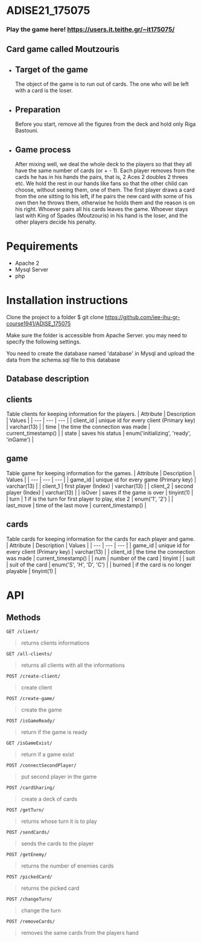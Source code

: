 # ADISE21_175075

### Play the game here! https://users.it.teithe.gr/~it175075/

## Card game called Moutzouris

- ## **Target of the game**
   The object of the game is to run out of cards. The one who will be left with a card is the loser.

- ## **Preparation**
   Before you start, remove all the figures from the deck and hold only Riga Bastouni.

- ## **Game process**
   After mixing well, we deal the whole deck to the players so that they all have the same number of cards (or + - 1). Each player removes from the cards he has in his hands the pairs, that is, 2 Aces 2 doubles 2 threes etc. We hold the rest in our hands like fans so that the other child can choose, without seeing them, one of them. The first player draws a card from the one sitting to his left, if he pairs the new card with some of his own then he throws them, otherwise he holds them and the reason is on his right. Whoever pairs all his cards leaves the game. Whoever stays last with King of Spades (Moutzouris) in his hand is the loser, and the other players decide his penalty. 

# **Ρequirements**
- Apache 2
- Mysql Server
- php

# **Installation instructions**
Clone the project to a folder
$ git clone https://github.com/iee-ihu-gr-course1941/ADISE_175075

Make sure the folder is accessible from Apache Server. you may need to specify the following settings.

You need to create the database named 'database' in Mysql and upload the data from the schema.sql file to this database

## **Database description**
## **clients**
 Table clients for keeping information for the players.
   | Attribute  | Description | Values |
   | --- | --- | --- |
   | client_id  | unique id for every client (Primary key)  | varchar(13)  |
   | time  | the time the connection was made   | current_timestamp()  |
   | state  | saves his status  | enum('initializing', 'ready', 'inGame')  |
   
## **game**
 Table game for keeping information for the games.
   | Attribute  | Description | Values |
   | --- | --- | --- |
   | game_id  | unique id for every game (Primary key)  | varchar(13)  |
   | client_1  | first player (Index)   | varchar(13)  |
   | client_2  | second player (Index)  | varchar(13)  |
   | isOver  | saves if the game is over  | tinyint(1)  |
   | turn  | 1 if is the turn for first player to play, else 2  | enum('1', '2')  |
   | last_move  |  time of the last move  | current_timestamp()  |
   
## **cards** 
 Table cards for keeping information for the cards for each player and game.
   | Attribute  | Description | Values |
   | --- | --- | --- |
   | game_id  | unique id for every client (Primary key)  | varchar(13)  |
   | client_id  | the time the connection was made   | current_timestamp()  |
   | num  | number of the card  | tinyint  |
   | suit  | suit of the card  | enum('S', 'H', 'D', 'C')  |
   | burned  | if the card is no longer playable  | tinyint(1)  |
   
   # **API**
   ## **Methods**
   ```
   GET /client/
   ```
   >returns clients informations
   ```
   GET /all-clients/
   ```
   >returns all clients with all the informations
   ```
   POST /create-client/
   ```
   >create client
   ```
   POST /create-game/
   ```
   >create the game
   ```
   POST /isGameReady/
   ```
   >return if the game is ready
   ```
   GET /isGameExist/
   ```
   >return if a game exist
   ```
   POST /connectSecondPlayer/
   ```
   >put second player in the game
   ```
   POST /cardSharing/
   ```
   >create a deck of cards
   ```
   POST /getTurn/
   ```
   >returns whose turn it is to play
   ```
   POST /sendCards/
   ```
   >sends the cards to the player
   ```
   POST /getEnemy/
   ```
   >returns the number of enemies cards
   ```
   POST /pickedCard/
   ```
   >returns the picked card
   ```
   POST /changeTurn/
   ```
   >change the turn
   ```
   POST /removeCards/
   ```
   >removes the same cards from the players hand
   
   
   
   
